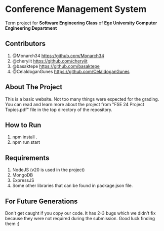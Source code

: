 
# Conference Management System

Term project for **Software Engineering Class** of **Ege University Computer Engineering Department**

## Contributors

 1. @Monarch34 https://github.com/Monarch34
 2. @cheryiit https://github.com/cheryiit 
 3. @basaktepe https://github.com/basaktepe
 4. @CelaldoganGunes https://github.com/CelaldoganGunes

## About The Project

This is a basic website. Not too many things were expected for the grading. You can read and learn more about the project from "FSE 24 Project Topics.pdf" file in the top directory of the repository.

## How to Run

 1. npm install .
 2. npm run start

## Requirements

 1. NodeJS (v20 is used in the project)
 2. MongoDB
 3. ExpressJS
 4. Some other libraries that can be found in package.json file.

## For Future Generations

Don't get caught if you copy our code. It has 2-3 bugs which we didn't fix because they were not required during the submission. Good luck finding them :)
